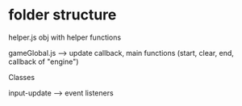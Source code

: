 # folder structure

helper.js obj with helper functions

gameGlobal.js --> update callback, main functions (start, clear, end, callback of "engine")

Classes

input-update --> event listeners